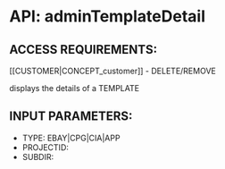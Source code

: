 # API: adminTemplateDetail


## ACCESS REQUIREMENTS: ##
[[CUSTOMER|CONCEPT_customer]] - DELETE/REMOVE


displays the details of a TEMPLATE

## INPUT PARAMETERS: ##
  * TYPE: EBAY|CPG|CIA|APP
  * PROJECTID: 
  * SUBDIR: 
